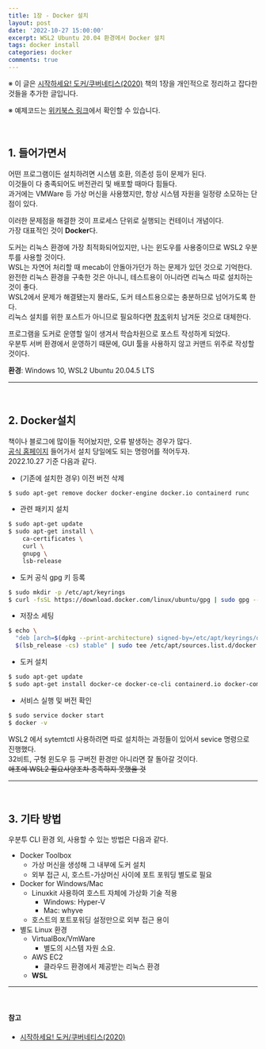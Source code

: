 ```yaml
---
title: 1장 - Docker 설치
layout: post
date: '2022-10-27 15:00:00'
excerpt: WSL2 Ubuntu 20.04 환경에서 Docker 설치 
tags: docker install
categories: docker
comments: true
---
```


※ 이 글은 [시작하세요! 도커/쿠버네티스(2020)](https://wikibook.co.kr/docker-kube/) 책의 1장을 개인적으로 정리하고 잡다한 것들을 추가한 글입니다.<br>

※ 예제코드는 [위키북스 링크](https://wikibook.co.kr/docker-kube/)에서 확인할 수 있습니다.

<br>

## 1. 들어가면서

어떤 프로그램이든 설치하려면 시스템 호환, 의존성 등이 문제가 된다.<br>이것들이 다 충족되어도 버전관리 및 배포할 때마다 힘들다.<br>과거에는 VMWare 등 가상 머신을 사용했지만, 항상 시스템 자원을 일정량 소모하는 단점이 있다.

이러한 문제점을 해결한 것이 프로세스 단위로 실행되는 컨테이너 개념이다.<br>가장 대표적인 것이 **Docker**다.

도커는 리눅스 환경에 가장 최적화되어있지만, 나는 윈도우를 사용중이므로 WSL2 우분투를 사용할 것이다.<br>WSL는 자연어 처리할 때 mecab이 안돌아가던가 하는 문제가 있던 것으로 기억한다.<br>완전한 리눅스 환경을 구축한 것은 아니니, 테스트용이 아니라면 리눅스 따로 설치하는 것이 좋다.<br>WSL2에서 문제가 해결됐는지 몰라도, 도커 테스트용으로는 충분하므로 넘어가도록 한다.<br>리눅스 설치를 위한 포스트가 아니므로 필요하다면 [참조](https://gaesae.com/161)위치 남겨둔 것으로 대체한다.

프로그램을 도커로 운영할 일이 생겨서 학습차원으로 포스트 작성하게 되었다.<br>우분투 서버 환경에서 운영하기 때문에, GUI 툴을 사용하지 않고 커맨드 위주로 작성할 것이다.

**환경**: Windows 10, WSL2 Ubuntu 20.04.5 LTS

---

<br>

## 2. Docker설치

책이나 블로그에 많이들 적어놨지만, 오류 발생하는 경우가 많다.<br>[공식 홈페이지](https://docs.docker.com/engine/install/ubuntu/) 들어가서 설치 당일에도 되는 명령어를 적어두자.<br>2022.10.27 기준 다음과 같다.

- (기존에 설치한 경우) 이전 버전 삭제

```bash
$ sudo apt-get remove docker docker-engine docker.io containerd runc
```

- 관련 패키지 설치

```bash
$ sudo apt-get update
$ sudo apt-get install \
    ca-certificates \
    curl \
    gnupg \
    lsb-release
```

- 도커 공식 gpg 키 등록

```bash
$ sudo mkdir -p /etc/apt/keyrings
$ curl -fsSL https://download.docker.com/linux/ubuntu/gpg | sudo gpg --dearmor -o /etc/apt/keyrings/docker.gpg
```

- 저장소 세팅

```bash
$ echo \
  "deb [arch=$(dpkg --print-architecture) signed-by=/etc/apt/keyrings/docker.gpg] https://download.docker.com/linux/ubuntu \
  $(lsb_release -cs) stable" | sudo tee /etc/apt/sources.list.d/docker.list > /dev/null
```

- 도커 설치

```bash
$ sudo apt-get update
$ sudo apt-get install docker-ce docker-ce-cli containerd.io docker-compose-plugin
```

- 서비스 실행 및 버전 확인

```bash
$ sudo service docker start
$ docker -v
```

WSL2 에서 sytemtctl 사용하려면 따로 설치하는 과정들이 있어서 sevice 명령으로 진행했다.<br>32비트, 구형 윈도우 등 구버전 환경만 아니라면 잘 돌아갈 것이다.<br>~~애초에 WSL2 필요사양조차 충족하지 못했을 것~~

---

<br>

## 3. 기타 방법

우분투 CLI 환경 외, 사용할 수 있는 방법은 다음과 같다.

- Docker Toolbox
  - 가상 머신을 생성해 그 내부에 도커 설치
  - 외부 접근 시, 호스트-가상머신 사이에 포트 포워딩 별도로 필요
- Docker for Windows/Mac
  - Linuxkit 사용하여 호스트 자체에 가상화 기술 적용
    - Windows: Hyper-V
    - Mac: whyve
  - 호스트의 포트포워딩 설정만으로 외부 접근 용이
- 별도 Linux 환경
  - VirtualBox/VmWare
    - 별도의 시스템 자원 소요.
  - AWS EC2
    - 클라우드 환경에서 제공받는 리눅스 환경
  - **WSL**

---

<br>

#### 참고

-  [시작하세요! 도커/쿠버네티스(2020)](https://wikibook.co.kr/docker-kube/) 
